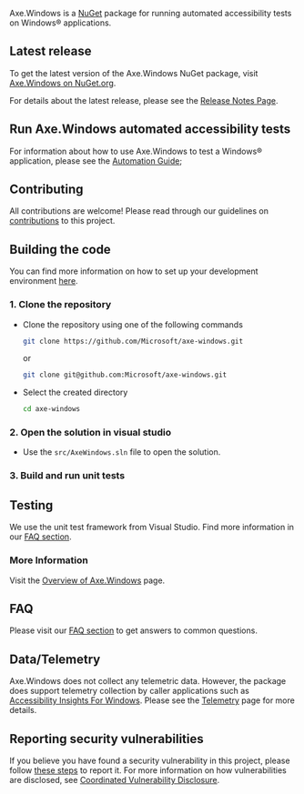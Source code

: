 <!-- Copyright (c) Microsoft Corporation. All rights reserved.
     Licensed under the MIT License. -->
     
Axe.Windows is a [NuGet](https://www.nuget.org/) package for running automated accessibility tests on Windows® applications.

## Latest release

To get the latest version of the Axe.Windows NuGet package, visit
[Axe.Windows on NuGet.org](https://www.nuget.org/packages/Axe.Windows/).

For details about the latest release, please see the [Release Notes Page](./docs/ReleaseNotes.md).
     
## Run Axe.Windows automated accessibility tests
     
For information about how to use Axe.Windows to test a Windows® application, please see the [Automation Guide](./docs/automation.md);
     
## Contributing
All contributions are welcome! Please read through our guidelines on [contributions](./Contributing.md) to this project.

## Building the code
You can find more information on how to set up your development environment [here](./docs/SetUpDevEnv.md).

### 1. Clone the repository
- Clone the repository using one of the following commands
  ``` bash
  git clone https://github.com/Microsoft/axe-windows.git
  ```
  or
  ``` bash
  git clone git@github.com:Microsoft/axe-windows.git
  ```
- Select the created directory
  ``` bash
  cd axe-windows
  ```

### 2. Open the solution in visual studio
- Use the `src/AxeWindows.sln` file to open the solution.

### 3. Build and run unit tests

## Testing
We use the unit test framework from Visual Studio. Find more information in our [FAQ section](./docs/FAQ.md).

### More Information
Visit the [Overview of Axe.Windows](./docs/Overview.md) page.

## FAQ
Please visit our [FAQ section](./docs/FAQ.md) to get answers to common questions.

## Data/Telemetry

Axe.Windows does not collect any telemetric data. However, the package does support telemetry collection by caller applications such as
[Accessibility Insights For Windows](https://github.com/microsoft/accessibility-insights-windows).
Please see the [Telemetry](./docs/telemetry.md) page for more details.

## Reporting security vulnerabilities
If you believe you have found a security vulnerability in this project, please follow [these steps](https://technet.microsoft.com/en-us/security/ff852094.aspx) to report it. For more information on how vulnerabilities are disclosed, see [Coordinated Vulnerability Disclosure](https://technet.microsoft.com/en-us/security/dn467923).

